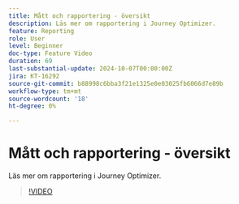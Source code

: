 ```yaml
---
title: Mått och rapportering - översikt
description: Läs mer om rapportering i Journey Optimizer.
feature: Reporting
role: User
level: Beginner
doc-type: Feature Video
duration: 69
last-substantial-update: 2024-10-07T00:00:00Z
jira: KT-16292
source-git-commit: b88998c6bba3f21e1325e0e03025fb6066d7e89b
workflow-type: tm+mt
source-wordcount: '18'
ht-degree: 0%

---
```



# Mått och rapportering - översikt

Läs mer om rapportering i Journey Optimizer.

>[!VIDEO](https://video.tv.adobe.com/v/3432673/?learn=on)
